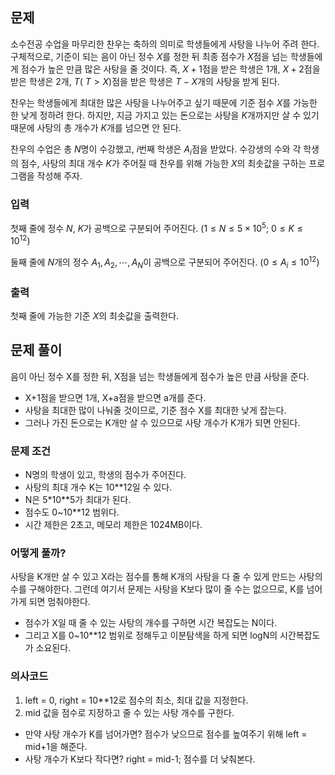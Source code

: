 ## 문제
소수전공 수업을 마무리한 찬우는 축하의 의미로 학생들에게 사탕을 나누어 주려 한다. 구체적으로, 기준이 되는 음이 아닌 정수 
$X$를 정한 뒤 최종 점수가 
$X$점을 넘는 학생들에게 점수가 높은 만큼 많은 사탕을 줄 것이다. 즉, 
$X+1$점을 받은 학생은 
$1$개, 
$X+2$점을 받은 학생은 
$2$개, 
$T$(
$T > X$)점을 받은 학생은 
$T - X$개의 사탕을 받게 된다.

찬우는 학생들에게 최대한 많은 사탕을 나누어주고 싶기 때문에 기준 점수 
$X$를 가능한 한 낮게 정하려 한다. 하지만, 지금 가지고 있는 돈으로는 사탕을 
$K$개까지만 살 수 있기 때문에 사탕의 총 개수가 
$K$개를 넘으면 안 된다.

찬우의 수업은 총 
$N$명이 수강했고, 
$i$번째 학생은 
$A_i$점을 받았다. 수강생의 수와 각 학생의 점수, 사탕의 최대 개수 
$K$가 주어질 때 찬우를 위해 가능한 
$X$의 최솟값을 구하는 프로그램을 작성해 주자.

### 입력
첫째 줄에 정수 
$N$, 
$K$가 공백으로 구분되어 주어진다. 
$(1 \leq N \leq 5\times 10^5;$ 
$0 \leq K \leq 10^{12})$ 

둘째 줄에 
$N$개의 정수 
$A_1, A_2, \dotsm, A_N$이 공백으로 구분되어 주어진다. 
$(0 \leq A_i \leq 10^{12})$ 

### 출력
첫째 줄에 가능한 기준 
$X$의 최솟값을 출력한다.

## 문제 풀이
음이 아닌 정수 X를 정한 뒤, X점을 넘는 학생들에게 점수가 높은 만큼 사탕을 준다.

- X+1점을 받으면 1개, X+a점을 받으면 a개를 준다.
- 사탕을 최대한 많이 나눠줄 것이므로, 기준 점수 X를 최대한 낮게 잡는다.
- 그러나 가진 돈으로는 K개만 살 수 있으므로 사탕 개수가 K개가 되면 안된다.

### 문제 조건
- N명의 학생이 있고, 학생의 점수가 주어진다. 
- 사탕의 최대 개수 K는 10**12일 수 있다.
- N은 5*10**5가 최대가 된다.
- 점수도 0~10**12 범위다.
- 시간 제한은 2초고, 메모리 제한은 1024MB이다.

### 어떻게 풀까?
사탕을 K개만 살 수 있고 X라는 점수를 통해 K개의 사탕을 다 줄 수 있게 만드는 사탕의 수를 구해야한다. 그런데 여기서 문제는 사탕을 K보다 많이 줄 수는 없으므로, K를 넘어가게 되면 멈춰야한다.

- 점수가 X일 때 줄 수 있는 사탕의 개수를 구하면 시간 복잡도는 N이다.
- 그리고 X를 0~10**12 범위로 정해두고 이분탐색을 하게 되면 logN의 시간복잡도가 소요된다.

### 의사코드
1. left = 0, right = 10**12로 점수의 최소, 최대 값을 지정한다.
2. mid 값을 점수로 지정하고 줄 수 있는 사탕 개수를 구한다. 
  - 만약 사탕 개수가 K를 넘어가면? 점수가 낮으므로 점수를 높여주기 위해 left = mid+1을 해준다.
  - 사탕 개수가 K보다 작다면? right = mid-1; 점수를 더 낮춰본다.
  